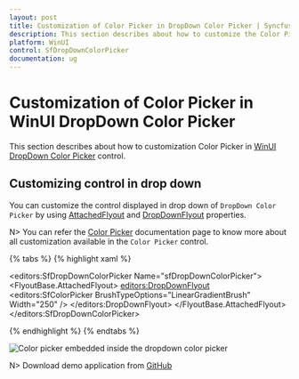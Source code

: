 ```yaml
---
layout: post
title: Customization of Color Picker in DropDown Color Picker | Syncfusion®
description: This section describes about how to customize the Color Picker in the DropDown Color Picker (SfDropDownColorPicker) control and its additional features.
platform: WinUI
control: SfDropDownColorPicker
documentation: ug
---
```


# Customization of Color Picker in WinUI DropDown Color Picker

This section describes about how to customization Color Picker in [WinUI DropDown Color Picker](https://www.syncfusion.com/winui-controls/dropdown-color-picker) control.

## Customizing control in drop down

You can customize the control displayed in drop down of `DropDown Color Picker` by using [AttachedFlyout](https://docs.microsoft.com/en-us/uwp/api/windows.ui.xaml.controls.primitives.flyoutbase.attachedflyout?view=winrt-19041) and [DropDownFlyout](https://help.syncfusion.com/cr/winui/Syncfusion.UI.Xaml.Editors.DropDownFlyout.html#properties) properties.

N> You can refer the [Color Picker](https://help.syncfusion.com/winui/color-picker/getting-started) documentation page to know more about all customization available in the `Color Picker` control.

{% tabs %}
{% highlight xaml %}

<editors:SfDropDownColorPicker Name="sfDropDownColorPicker">
    <FlyoutBase.AttachedFlyout>
        <editors:DropDownFlyout>
            <editors:SfColorPicker BrushTypeOptions="LinearGradientBrush"
                                   Width="250" />
        </editors:DropDownFlyout>
    </FlyoutBase.AttachedFlyout>        
</editors:SfDropDownColorPicker>

{% endhighlight %}
{% endtabs %}

![Color picker embedded inside the dropdown color picker](Getting-Started_images/custom_colorpicker.jpg)

N> Download demo application from [GitHub](https://github.com/SyncfusionExamples/syncfusion-winui-colorpicker-examples/tree/master/Samples/DropDownColorPicker_as_command)
